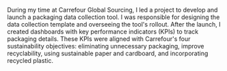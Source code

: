 During my time at Carrefour Global Sourcing, I led a project to develop and launch a packaging data collection tool. I was responsible for designing the data collection template and overseeing the tool's rollout. After the launch, I created dashboards with key performance indicators (KPIs) to track packaging details. These KPIs were aligned with Carrefour's four sustainability objectives: eliminating unnecessary packaging, improve recyclability, using sustainable paper and cardboard, and incorporating recycled plastic.
